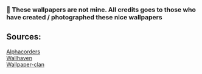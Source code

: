 ### 🎏 These wallpapers are not mine. All credits goes to those who have created / photographed these nice wallpapers 

## Sources:
[Alphacorders](https://alphacoders.com) <br>
[Wallhaven](https://wallhaven.cc/) <br>
[Wallpaper-clan](https://wallpapers-clan.com/) 
